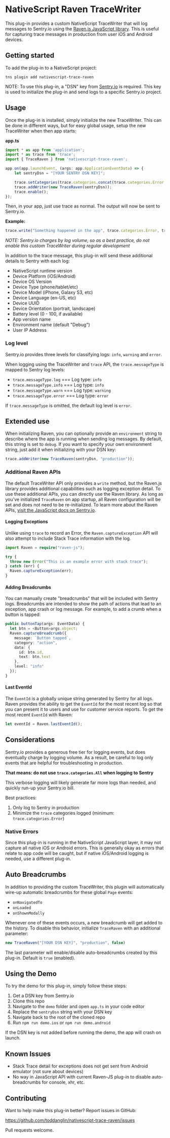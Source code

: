 # NativeScript Raven TraceWriter

This plug-in provides a custom NativeScript TraceWriter that will log messages to Sentry.io using the [Raven.js JavaScript library](https://www.npmjs.com/package/raven-js). This is useful for capturing trace messages in production from user iOS and Android devices.

## Getting started

To add the plug-in to a NativeScript project:

`tns plugin add nativescript-trace-raven`

NOTE: To use this plug-in, a "DSN" key from [Sentry.io](https://sentry.io/welcome/) is required. This key is used to initialize the plug-in and send logs to a specific Sentry.io project.

## Usage

Once the plug-in is installed, simply initialize the new TraceWriter. This can be done in different ways, but for easy global usage, setup the new TraceWriter when then app starts:

**app.ts**
```typescript
import * as app from 'application';
import * as trace from 'trace';
import { TraceRaven } from 'nativescript-trace-raven';

app.on(app.launchEvent, (args: app.ApplicationEventData) => {
    let sentryDsn = "[YOUR SENTRY DSN KEY]";

    trace.setCategories(trace.categories.concat(trace.categories.Error, trace.categories.Debug));
    trace.addWriter(new TraceRaven(sentryDsn));
    trace.enable();
});
```
Then, in your app, just use trace as normal. The output will now be sent to Sentry.io.

**Example:**
```typescript
trace.write("Something happened in the app", trace.categories.Error, trace.messageType.error);
```
_NOTE: Sentry.io charges by log volume, so as a best practice, do not enable this custom TraceWriter during regular development_

In addition to the trace message, this plug-in will send these additional details to Sentry with each log:

- NativeScript runtime version
- Device Platform (iOS/Android)
- Device OS Version
- Device Type (phone/tablet/etc)
- Device Model (iPhone, Galaxy S3, etc)
- Device Language (en-US, etc)
- Device UUID
- Device Orientation (portrait, landscape)
- Battery level (0 - 100, if available)
- App version name
- Environment name (default "Debug")
- User IP Address

### Log level
Sentry.io provides three levels for classifying logs: `info`, `warning` and `error`.

When logging using the TraceWriter and `trace` API, the `trace.messageType` is mapped to Sentry log levels:

- `trace.messageType.log` === Log type: `info`
- `trace.messageType.info` === Log type: `info`
- `trace.messageType.warn` === Log type: `warning`
- `trace.messageType.error` === Log type: `error`

If `trace.messageType` is omitted, the default log level is `error`.

## Extended use

When initializing Raven, you can optionally provide an `environment` string to describe where the app is running when sending log messages. By default, this string is set to `debug`. If you want to specify your own environment string, just add it when initializing with your DSN key:

```typescript
trace.addWriter(new TraceRaven(sentryDsn, "production"));
```

### Additional Raven APIs
The default TraceWriter API only provides a `write` method, but the Raven.js library provides additional capabilities such as logging exception detail. To use these additional APIs, you can directly use the Raven library. As long as you've initialized `TraceRaven` on app startup, all Raven configuration will be set and does not need to be re-initialized. To learn more about the Raven APIs, [visit the JavaScript docs on Sentry.io](https://docs.sentry.io/clients/javascript/usage/).

#### Logging Exceptions
Unlike using `trace` to record an Error, the `Raven.captureException` API will also attempt to include Stack Trace information with the log.
```typescript
import Raven = require("raven-js");

try { 
  throw new Error("This is an example error with stack trace");
} catch (err) {
  Raven.captureException(err);
}
```

#### Adding Breadcrumbs
You can manually create "breadcrumbs" that will be included with Sentry logs. Breadcrumbs are intended to show the path of actions that lead to an exception, app crash or log message. For example, to add a crumb when a button is tapped:

```typescript
public buttonTap(args: EventData) {
  let btn = <Button>args.object;
  Raven.captureBreadcrumb({
    message: `Button tapped`,
    category: "action",
    data: {
      id: btn.id,
      text: btn.text
    },
    level: "info"
  });
}
```

#### Last EventId
The `EventId` is a globally unique string generated by Sentry for all logs. Raven provides the ability to get the `EventId` for the most recent log so that you can present it to users and use for customer service reports. To get the most recent `EventId` with Raven:

```typescript
let eventId = Raven.lastEventId();
```

## Considerations
Sentry.io provides a generous free tier for logging events, but does eventually charge by logging volume. As a result, be careful to log only events that are helpful for troubleshooting in production.

**That means: do not use `trace.categories.All` when logging to Sentry**

This verbose logging will likely generate far more logs than needed, and quickly run-up your Sentry.io bill.

Best practices:

1. Only log to Sentry in production
2. Minimize the `trace` categories logged (minimum: `trace.categories.Error`)

### Native Errors
Since this plug-in is running in the NativeScript JavaScript layer, it may not capture all native iOS or Android errors. This is generally okay as errors that relate to app code will be caught, but if native iOS/Android logging is needed, use a different plug-in.

## Auto Breadcrumbs
In addition to providing the custom TraceWriter, this plugin will automatically wire-up automatic breadcrumbs for these global `Page` events:

- `onNavigatedTo`
- `onLoaded`
- `onShownModally`

Whenever one of these events occurs, a new breadcrumb will get added to the history. To disable this behavior, initialize `TraceRaven` with an additional parameter:

```typescript
new TraceRaven("[YOUR DSN KEY]", "production", false)
```

The last parameter will enable/disable auto-breadcrumbs created by this plug-in. Default is `true` (enabled).

## Using the Demo
To try the demo for this plug-in, simply follow these steps:

1. Get a DSN key from Sentry.io
2. Clone this repo
3. Navigate to the `demo` folder and open `app.ts` in your code editor
4. Replace the `sentryDsn` string with your DSN key
5. Navigate back to the root of the cloned repo
6. Run `npm run demo.ios` or `npm run demo.android`

If the DSN key is not added before running the demo, the app will crash on launch.

## Known Issues

- Stack Trace detail for exceptions does not get sent from Android emulator (not sure about devices)
- No way in JavaScript API with current Raven-JS plug-in to disable auto-breadcrumbs for console, xhr, etc.

## Contributing
Want to help make this plug-in better? Report issues in GitHub:

https://github.com/toddanglin/nativescript-trace-raven/issues

Pull requests welcome.
